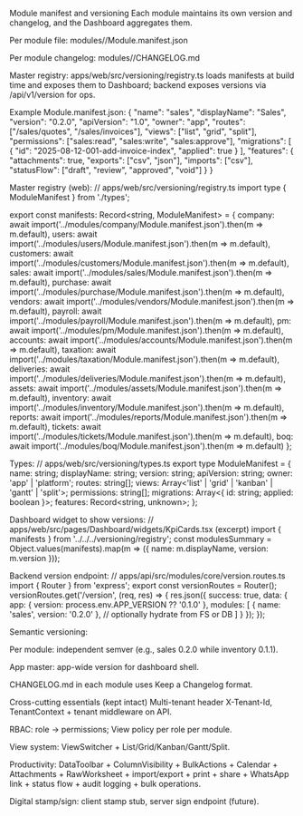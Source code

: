 Module manifest and versioning
Each module maintains its own version and changelog, and the Dashboard aggregates them.

Per module file: modules/<module>/Module.manifest.json

Per module changelog: modules/<module>/CHANGELOG.md

Master registry: apps/web/src/versioning/registry.ts loads manifests at build time and exposes them to Dashboard; backend exposes versions via /api/v1/version for ops.

Example Module.manifest.json:
{
  "name": "sales",
  "displayName": "Sales",
  "version": "0.2.0",
  "apiVersion": "1.0",
  "owner": "app",
  "routes": ["/sales/quotes", "/sales/invoices"],
  "views": ["list", "grid", "split"],
  "permissions": ["sales:read", "sales:write", "sales:approve"],
  "migrations": [
    { "id": "2025-08-12-001-add-invoice-index", "applied": true }
  ],
  "features": {
    "attachments": true,
    "exports": ["csv", "json"],
    "imports": ["csv"],
    "statusFlow": ["draft", "review", "approved", "void"]
  }
}

Master registry (web):
// apps/web/src/versioning/registry.ts
import type { ModuleManifest } from './types';

export const manifests: Record<string, ModuleManifest> = {
  company: await import('../modules/company/Module.manifest.json').then(m => m.default),
  users: await import('../modules/users/Module.manifest.json').then(m => m.default),
  customers: await import('../modules/customers/Module.manifest.json').then(m => m.default),
  sales: await import('../modules/sales/Module.manifest.json').then(m => m.default),
  purchase: await import('../modules/purchase/Module.manifest.json').then(m => m.default),
  vendors: await import('../modules/vendors/Module.manifest.json').then(m => m.default),
  payroll: await import('../modules/payroll/Module.manifest.json').then(m => m.default),
  pm: await import('../modules/pm/Module.manifest.json').then(m => m.default),
  accounts: await import('../modules/accounts/Module.manifest.json').then(m => m.default),
  taxation: await import('../modules/taxation/Module.manifest.json').then(m => m.default),
  deliveries: await import('../modules/deliveries/Module.manifest.json').then(m => m.default),
  assets: await import('../modules/assets/Module.manifest.json').then(m => m.default),
  inventory: await import('../modules/inventory/Module.manifest.json').then(m => m.default),
  reports: await import('../modules/reports/Module.manifest.json').then(m => m.default),
  tickets: await import('../modules/tickets/Module.manifest.json').then(m => m.default),
  boq: await import('../modules/boq/Module.manifest.json').then(m => m.default)
};


Types:
// apps/web/src/versioning/types.ts
export type ModuleManifest = {
  name: string;
  displayName: string;
  version: string;
  apiVersion: string;
  owner: 'app' | 'platform';
  routes: string[];
  views: Array<'list' | 'grid' | 'kanban' | 'gantt' | 'split'>;
  permissions: string[];
  migrations: Array<{ id: string; applied: boolean }>;
  features: Record<string, unknown>;
};


Dashboard widget to show versions:
// apps/web/src/pages/Dashboard/widgets/KpiCards.tsx (excerpt)
import { manifests } from '../../../versioning/registry';
const modulesSummary = Object.values(manifests).map(m => ({ name: m.displayName, version: m.version }));


Backend version endpoint:
// apps/api/src/modules/core/version.routes.ts
import { Router } from 'express';
export const versionRoutes = Router();
versionRoutes.get('/version', (req, res) => {
  res.json({
    success: true,
    data: {
      app: { version: process.env.APP_VERSION ?? '0.1.0' },
      modules: [
        { name: 'sales', version: '0.2.0' },
        // optionally hydrate from FS or DB
      ]
    }
  });
});


Semantic versioning:

Per module: independent semver (e.g., sales 0.2.0 while inventory 0.1.1).

App master: app-wide version for dashboard shell.

CHANGELOG.md in each module uses Keep a Changelog format.

Cross-cutting essentials (kept intact)
Multi-tenant header X-Tenant-Id, TenantContext + tenant middleware on API.

RBAC: role → permissions; View policy per role per module.

View system: ViewSwitcher + List/Grid/Kanban/Gantt/Split.

Productivity: DataToolbar + ColumnVisibility + BulkActions + Calendar + Attachments + RawWorksheet + import/export + print + share + WhatsApp link + status flow + audit logging + bulk operations.

Digital stamp/sign: client stamp stub, server sign endpoint (future).